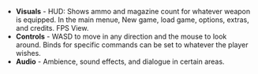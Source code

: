 - **Visuals** - HUD: Shows ammo and magazine count for whatever weapon is equipped. In the main menue, New game, load game, options, extras, and credits. FPS View.
- **Controls** - WASD to move in any direction and the mouse to look around. Binds for specific commands can be set to whatever the player wishes.
- **Audio** - Ambience, sound effects, and dialogue in certain areas.
